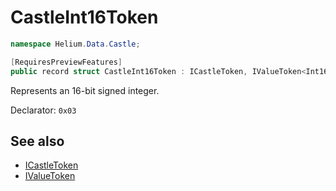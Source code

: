 # CastleInt16Token

~~~cs
namespace Helium.Data.Castle;

[RequiresPreviewFeatures]
public record struct CastleInt16Token : ICastleToken, IValueToken<Int16>
~~~

Represents an 16-bit signed integer.

Declarator: `0x03`

## See also

- [ICastleToken](./icastletoken.md)
- [IValueToken](../../abstraction/ref/ivaluetoken.md)